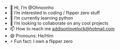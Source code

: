 - 👋 Hi, I’m @Ohnoonho
- 👀 I’m interested in coding / flipper zero stuff
- 🌱 I’m currently learning python
- 💞️ I’m looking to collaborate on any cool projects 
- 📫 How to reach me addisonlovelock@hotmail.com
- 😄 Pronouns: He/Him 
- ⚡ Fun fact: I own a flipper zero

